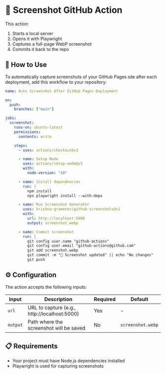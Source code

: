 # 📸 Screenshot GitHub Action

This action:

1. Starts a local server
2. Opens it with Playwright
3. Captures a full-page WebP screenshot
4. Commits it back to the repo

## 🚀 How to Use

To automatically capture screenshots of your GitHub Pages site after each deployment, add this workflow to your repository:

```yaml
name: Auto Screenshot After GitHub Pages Deployment

on:
  push:
    branches: ["main"]

jobs:
  screenshot:
    runs-on: ubuntu-latest
    permissions:
      contents: write

    steps:
      - uses: actions/checkout@v3

      - name: Setup Node
        uses: actions/setup-node@v3
        with:
          node-version: "18"

      - name: Install dependencies
        run: |
          npm install
          npx playwright install --with-deps

      - name: Run Screenshot Generator
        uses: krishna-gramener/github-screenshots@v1
        with:
          url: http://localhost:5000
          output: screenshot.webp

      - name: Commit screenshot
        run: |
          git config user.name "github-actions"
          git config user.email "github-actions@github.com"
          git add screenshot.webp
          git commit -m "📸 Screenshot updated" || echo "No changes"
          git push
```

## ⚙️ Configuration

The action accepts the following inputs:

| Input | Description | Required | Default |
|-------|-------------|----------|---------|
| `url` | URL to capture (e.g., http://localhost:5000) | Yes | - |
| `output` | Path where the screenshot will be saved | No | `screenshot.webp` |

## 📋 Requirements

- Your project must have Node.js dependencies installed
- Playwright is used for capturing screenshots
